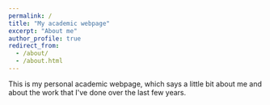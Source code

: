 ```yaml
---
permalink: /
title: "My academic webpage"
excerpt: "About me"
author_profile: true
redirect_from: 
  - /about/
  - /about.html
---
```


This is my personal academic webpage, which says a little bit about me and about the work that I've done over the last few years.
